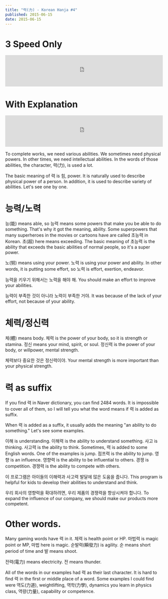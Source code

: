 ```yaml
---
title: "력(力) - Korean Hanja #4"
published: 2015-06-15
date: 2015-06-15
---
```


#  3 Speed Only

<iframe id="audio_iframe" src="https://www.podbean.com/media/player/nxki7-56aead?skin=2" width="100%" height="100" frameborder="0" scrolling="no"></iframe>

#  With Explanation

<iframe id="audio_iframe" src="https://www.podbean.com/media/player/eq2jy-56aeae?skin=2" width="100%" height="100" frameborder="0" scrolling="no"></iframe>

To complete works, we need various abilities. We sometimes need physical powers. In other times, we need intellectual abilities. In the words of those abilities, the character, 력(力), is used a lot.

The basic meaning of 력 is 힘, power. It is naturally used to describe physical power of a person. In addition, it is used to describe variety of abilities. Let's see one by one.

#  능력/노력

능(能) means able, so 능력 means some powers that make you be able to do something. That's why it got the meaning, ability. Some superpowers that many superheroes in the movies or cartoons have are called 초능력 in Korean. 초(超) here means exceeding. The basic meaning of 초능력 is the ability that exceeds the basic abilities of normal people, so it's a super power.

노(努) means using your power. 노력 is using your power and ability. In other words, it is putting some effort, so 노력 is effort, exertion, endeavor.

능력을 키우기 위해서는 노력을 해야 해.
You should make an effort to improve your abilities.

능력이 부족한 것이 아니라 노력이 부족한 거야.
It was because of the lack of your effort, not because of your ability.

#  체력/정신력

체(體) means body. 체력 is the power of your body, so it is strength or stamina. 정신 means your mind, spirit, or soul. 정신력 is the power of your body, or willpower, mental strength.

체력보다 중요한 것은 정신력이야.
Your mental strength is more important than your physical strength.

#  력 as suffix

If you find 력 in Naver dictionary, you can find 2484 words. It is impossible to cover all of them, so I will tell you what the word means if 력 is added as suffix.

When 력 is added as a suffix, it usually adds the meaning "an ability to do something." Let's see some examples.

이해 is understanding. 이해력 is the ability to understand something.
사고 is thinking. 사고력 is the ability to think.
Sometimes, 력 is added to some English words. One of the examples is jump. 점프력 is the ability to jump.
영향 is an influence. 영향력 is the ability to be influential to others.
경쟁 is competition. 경쟁력 is the ability to compete with others.

이 프로그램은 아이들의 이해력과 사고력 발달에 많은 도움을 줍니다.
This program is helpful for kids to develop their abilities to understand and think.

우리 회사의 영향력을 확대하려면, 우리 제품의 경쟁력을 향상시켜야 합니다.
To expand the influence of our company, we should make our products more competent.

#  Other words.

Many gaming words have 력 in it. 체력 is health point or HP. 마법력 is magic point or MP, 마법 here is magic. 순발력(瞬發力) is agility. 순 means short period of time and 발 means shoot.

전력(電力) means electricity. 전 means thunder.

All of the words in our examples had 력 as their last character. It is hard to find 력 in the first or middle place of a word. Some examples I could find were 역도(力道), weightlifting, 역학(力學), dynamics you learn in physics class, 역량(力量), capability or competence.